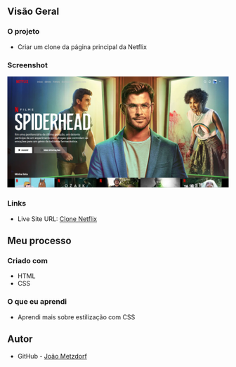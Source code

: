 ## Visão Geral

### O projeto

- Criar um clone da página principal da Netflix

### Screenshot

![](./clone-netflix.png)

### Links

- Live Site URL: [Clone Netflix](https://clone-netflix-kohl-sigma.vercel.app/)

## Meu processo

### Criado com

- HTML
- CSS

### O que eu aprendi

- Aprendi mais sobre estilização com CSS

## Autor

- GitHub - [João Metzdorf](https://github.com/joaometzdorf)
